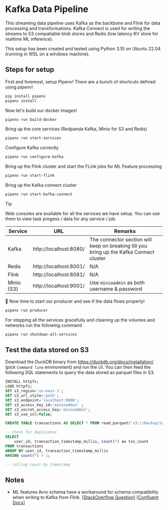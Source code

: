 # Kafka Data Pipeline

This streaming data pipeline uses Kafka as the backbone and Flink for data processing and transformations. Kafka Connect is used for writing the streams to S3 compatiable blob stores and Redis (low latency KV store for realtime ML inference).

This setup has been created and tested using Python 3.10 on Ubuntu 22.04 (running in WSL on a windows machine).

## Steps for setup

First and foremost, setup Pipenv! There are a bunch of shortcuts defined using pipenv!

```bash
pip install pipenv
pipenv install
```

Now let's build our docker images!

```bash
pipenv run build-docker
```

Bring up the core services (Redpanda Kafka, Minio for S3 and Redis)

```bash
pipenv run start-services
```

Configure Kafka correctly

```bash
pipenv run configure-kafka
```

Bring up the Flink cluster and start the FLink jobs for ML Feature processing

```bash
pipenv run start-flink
```

Bring up the Kafka connect cluster

```bash
pipenv run start-kafka-connect
```

> [!TIP]
> Web consoles are available for all the services we have setup. You can use them to view task progess / data for any service / job.
>
> | Service    | URL                    | Remarks                                                                                 |
> |------------|------------------------|-----------------------------------------------------------------------------------------|
> | Kafka      | http://localhost:8080/ | The connector section will keep on breaking till you bring up the Kafka Connect cluster |
> | Redis      | http://localhost:8001/ | N/A                                                                                     |
> | Flink      | http://localhost:8081/ | N/A                                                                                     |
> | Minio (S3) | http://localhost:9001/ | Use `minioadmin` as both username & password                                            |
>

:drum: Now time to start our producer and see if the data flows properly!

```bash
pipenv run producer
```

For stopping all the services gracefully and cleaning up the volumes and networks run the following command

```bash
pipenv run shutdown-all-services
```

## Test the data stored on S3

Download the DuckDB binary from <https://duckdb.org/docs/installation/> (pick `Command line` environment) and run the cli. You can then feed the following SQL statements to query the data stored as parquet files in S3.

```SQL
INSTALL httpfs;
LOAD httpfs;
SET s3_region='us-east-1';
SET s3_url_style='path';
SET s3_endpoint='localhost:9000';
SET s3_access_key_id='minioadmin' ;
SET s3_secret_access_key='minioadmin';
SET s3_use_ssl=false;

CREATE TABLE transactions AS SELECT * FROM read_parquet('s3://backup/topics/transactions/*/*/*/*.parquet');

-- check for duplicates
SELECT
    user_id, transaction_timestamp_millis, count(*) as txn_count
FROM transactions
GROUP BY user_id, transaction_timestamp_millis
HAVING count(*) > 1;

-- rolling count by timestamp
```

## Notes

* ML features Avro schema have a workaround for schema compatibility when writing to Kafka from Flink. [[StackOverflow Question](https://docs.confluent.io/cloud/current/flink/reference/serialization.html#avro-types-to-flink-sql-types)] [[Confluent Docs](https://stackoverflow.com/questions/76524654/flink-sql-automatically-uploads-avro-schema)]
